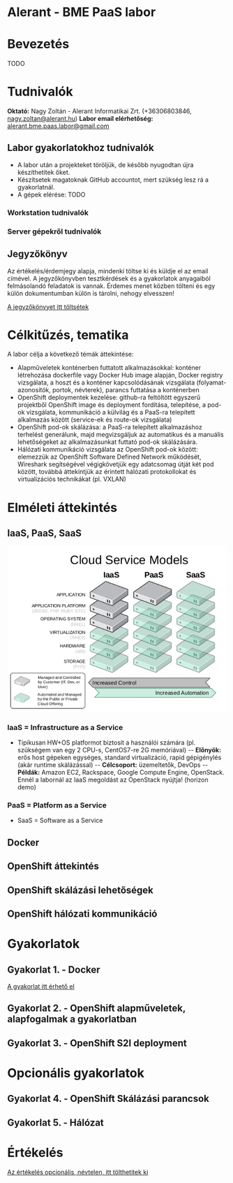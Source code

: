 # Alerant - BME PaaS labor
# Bevezetés
TODO
# Tudnivalók
**Oktató:** Nagy Zoltán - Alerant Informatikai Zrt. (+36306803846, nagy.zoltan@alerant.hu)
**Labor email elérhetőség:** alerant.bme.paas.labor@gmail.com

## Labor gyakorlatokhoz tudnivalók
- A labor után a projekteket töröljük, de később nyugodtan újra készíthetitek őket.
- Készítsetek magatoknak GitHub accountot, mert szükség lesz rá a gyakorlatnál.
- A gépek elérése: TODO
### Workstation tudnivalók
### Server gépekről tudnivalók

## Jegyzőkönyv
Az értékelés/érdemjegy alapja, mindenki töltse ki és küldje el az email címével.
A jegyzőkönyvben tesztkérdések és a gyakorlatok anyagaiból felmásolandó feladatok is vannak. Érdemes menet közben tölteni és egy külön dokumentumban külön is tárolni, nehogy elvesszen!
 
[A jegyzőkönvyet itt töltsétek](https://goo.gl/forms/rKN2WAWNCjxpBulS2)


# Célkitűzés, tematika
A labor célja a következő témák áttekintése:
- Alapműveletek konténerben futtatott alkalmazásokkal: konténer létrehozása dockerfile vagy Docker Hub image alapján, Docker registry vizsgálata,  a hoszt és a konténer kapcsolódásának vizsgálata (folyamat-azonosítók, portok, névterek), parancs futtatása a konténerben
- OpenShift deploymentek kezelése: github-ra feltöltött egyszerű projektből OpenShift image és deployment fordítása, telepítése, a pod-ok vizsgálata, kommunikáció a külvilág és a PaaS-ra telepített alkalmazás között (service-ek és route-ok vizsgálata)
- OpenShift pod-ok skálázása: a PaaS-ra telepített alkalmazáshoz terhelést generálunk, majd megvizsgáljuk az automatikus és a manuális lehetőségeket az alkalmazásunkat futtató pod-ok skálázására.
- Hálózati kommunikáció vizsgálata az OpenShift pod-ok között: elemezzük az OpenShift Software Defined Network működését, Wireshark segítségével végigkövetjük egy adatcsomag útját két pod között, továbbá áttekintjük az érintett hálózati protokollokat és virtualizációs technikákat (pl. VXLAN)

# Elméleti áttekintés
## IaaS, PaaS, SaaS
![XaaS](common/images/xaas.jpg)
### IaaS = Infrastructure as a Service
- Tipikusan HW+OS platformot biztosít a használói számára (pl. szükségem van egy 2 CPU-s, CentOS7-re 2G memóriával)
-- **Előnyök:** erős host gépeken egységes, standard virtualizáció, rapid gépigénylés (akár runtime skálázással)
-- **Célcsoport:** üzemeltetők, DevOps
-- **Példák:** Amazon EC2, Rackspace, Google Compute Engine, OpenStack. Ennél a labornál az IaaS megoldást az OpenStack nyújtja! (horizon demo)
### PaaS = Platform as a Service
- SaaS = Software as a Service
## Docker
## OpenShift áttekintés
## OpenShift skálázási lehetőségek
## OpenShift hálózati kommunikáció

# Gyakorlatok
## Gyakorlat 1. - Docker
[A gyakorlat itt érhető el](Gyakorlat1.md)
## Gyakorlat 2. - OpenShift alapműveletek, alapfogalmak a gyakorlatban
## Gyakorlat 3. - OpenShift S2I deployment

# Opcionális gyakorlatok
## Gyakorlat 4. - OpenShift Skálázási parancsok
## Gyakorlat 5. - Hálózat

# Értékelés
[Az értékelés opcionális, névtelen, itt tölthetitek ki](https://goo.gl/forms/rKN2WAWNCjxpBulS2)
